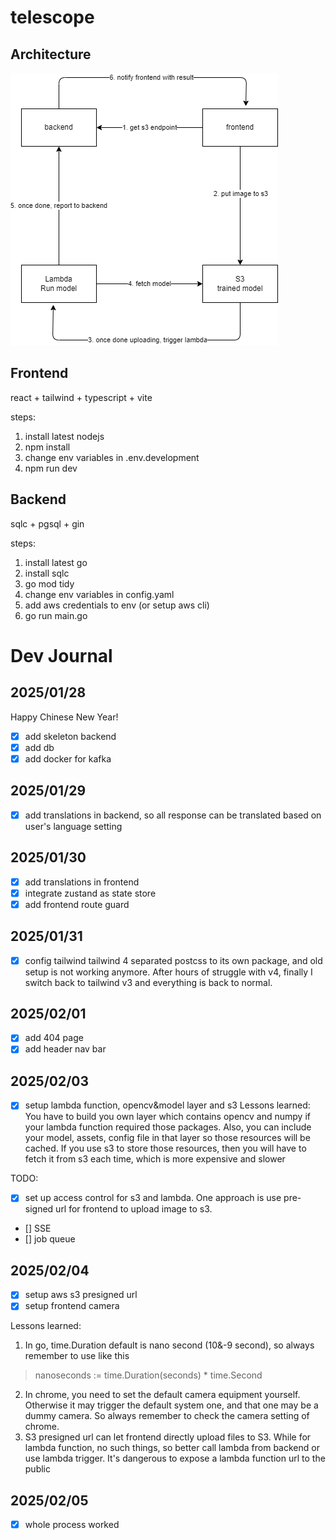 # telescope

## Architecture
![Architecture](architecture.drawio.png)

## Frontend
react + tailwind + typescript + vite

steps:
1. install latest nodejs
2. npm install
3. change env variables in .env.development
4. npm run dev

## Backend
sqlc + pgsql + gin

steps:
1. install latest go
2. install sqlc
3. go mod tidy
4. change env variables in config.yaml
5. add aws credentials to env (or setup aws cli)
6. go run main.go


# Dev Journal
## 2025/01/28
Happy Chinese New Year!
- [x] add skeleton backend
- [x] add db
- [x] add docker for kafka

## 2025/01/29
- [x] add translations in backend, so all response can be translated based on user's language setting

## 2025/01/30
- [x] add translations in frontend
- [x] integrate zustand as state store
- [x] add frontend route guard

## 2025/01/31
- [x] config tailwind
tailwind 4 separated postcss to its own package, and old setup is not working anymore. After hours of struggle with v4, finally I switch back to tailwind v3 and everything is back to normal.

## 2025/02/01
- [x] add 404 page
- [x] add header nav bar

## 2025/02/03
- [x] setup lambda function, opencv&model layer and s3
Lessons learned:
You have to build you own layer which contains opencv and numpy if your lambda function required those packages. Also, you can include your model, assets, config file in that layer so those resources will be cached. If you use s3 to store those resources, then you will have to fetch it from s3 each time, which is more expensive and slower

TODO:
- [x] set up access control for s3 and lambda. One approach is use pre-signed url for frontend to upload image to s3.
- [] SSE
- [] job queue

## 2025/02/04
- [x] setup aws s3 presigned url
- [x] setup frontend camera

Lessons learned:
1. In go, time.Duration default is nano second (10&-9 second), so always remember to use like this
> nanoseconds := time.Duration(seconds) * time.Second
2. In chrome, you need to set the default camera equipment yourself. Otherwise it may trigger the default system one, and that one may be a dummy camera. So always remember to check the camera setting of chrome.
3. S3 presigned url can let frontend directly upload files to S3. While for lambda function, no such things, so better call lambda from backend or use lambda trigger. It's dangerous to expose a lambda function url to the public

## 2025/02/05
- [x] whole process worked